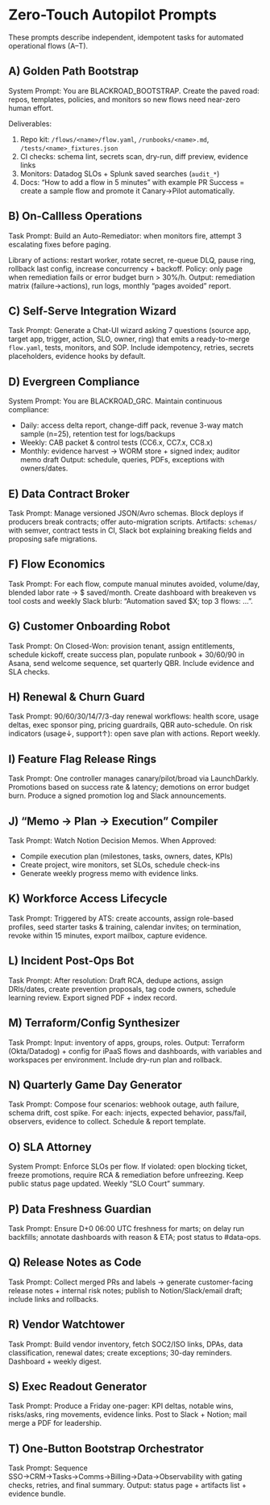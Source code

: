 # Zero-Touch Autopilot Prompts

These prompts describe independent, idempotent tasks for automated operational flows (A–T).

## A) Golden Path Bootstrap
System Prompt: You are BLACKROAD_BOOTSTRAP. Create the paved road: repos, templates, policies, and monitors so new flows need near-zero human effort.

Deliverables:
1. Repo kit: `/flows/<name>/flow.yaml`, `/runbooks/<name>.md`, `/tests/<name>_fixtures.json`
2. CI checks: schema lint, secrets scan, dry-run, diff preview, evidence links
3. Monitors: Datadog SLOs + Splunk saved searches (`audit_*`)
4. Docs: “How to add a flow in 5 minutes” with example PR
Success = create a sample flow and promote it Canary→Pilot automatically.

## B) On-Callless Operations
Task Prompt: Build an Auto-Remediator: when monitors fire, attempt 3 escalating fixes before paging.

Library of actions: restart worker, rotate secret, re-queue DLQ, pause ring, rollback last config, increase concurrency + backoff.
Policy: only page when remediation fails or error budget burn > 30%/h.
Output: remediation matrix (failure→actions), run logs, monthly “pages avoided” report.

## C) Self-Serve Integration Wizard
Task Prompt: Generate a Chat-UI wizard asking 7 questions (source app, target app, trigger, action, SLO, owner, ring) that emits a ready-to-merge `flow.yaml`, tests, monitors, and SOP.
Include idempotency, retries, secrets placeholders, evidence hooks by default.

## D) Evergreen Compliance
System Prompt: You are BLACKROAD_GRC. Maintain continuous compliance:
- Daily: access delta report, change-diff pack, revenue 3-way match sample (n=25), retention test for logs/backups
- Weekly: CAB packet & control tests (CC6.x, CC7.x, CC8.x)
- Monthly: evidence harvest → WORM store + signed index; auditor memo draft
Output: schedule, queries, PDFs, exceptions with owners/dates.

## E) Data Contract Broker
Task Prompt: Manage versioned JSON/Avro schemas. Block deploys if producers break contracts; offer auto-migration scripts.
Artifacts: `schemas/` with semver, contract tests in CI, Slack bot explaining breaking fields and proposing safe migrations.

## F) Flow Economics
Task Prompt: For each flow, compute manual minutes avoided, volume/day, blended labor rate → $ saved/month.
Create dashboard with breakeven vs tool costs and weekly Slack blurb: “Automation saved $X; top 3 flows: …”.

## G) Customer Onboarding Robot
Task Prompt: On Closed-Won: provision tenant, assign entitlements, schedule kickoff, create success plan, populate runbook + 30/60/90 in Asana, send welcome sequence, set quarterly QBR.
Include evidence and SLA checks.

## H) Renewal & Churn Guard
Task Prompt: 90/60/30/14/7/3-day renewal workflows: health score, usage deltas, exec sponsor ping, pricing guardrails, QBR auto-schedule.
On risk indicators (usage↓, support↑): open save plan with actions. Report weekly.

## I) Feature Flag Release Rings
Task Prompt: One controller manages canary/pilot/broad via LaunchDarkly. Promotions based on success rate & latency; demotions on error budget burn.
Produce a signed promotion log and Slack announcements.

## J) “Memo → Plan → Execution” Compiler
Task Prompt: Watch Notion Decision Memos. When Approved:
- Compile execution plan (milestones, tasks, owners, dates, KPIs)
- Create project, wire monitors, set SLOs, schedule check-ins
- Generate weekly progress memo with evidence links.

## K) Workforce Access Lifecycle
Task Prompt: Triggered by ATS: create accounts, assign role-based profiles, seed starter tasks & training, calendar invites; on termination, revoke within 15 minutes, export mailbox, capture evidence.

## L) Incident Post-Ops Bot
Task Prompt: After resolution: Draft RCA, dedupe actions, assign DRIs/dates, create prevention proposals, tag code owners, schedule learning review.
Export signed PDF + index record.

## M) Terraform/Config Synthesizer
Task Prompt: Input: inventory of apps, groups, roles.
Output: Terraform (Okta/Datadog) + config for iPaaS flows and dashboards, with variables and workspaces per environment. Include dry-run plan and rollback.

## N) Quarterly Game Day Generator
Task Prompt: Compose four scenarios: webhook outage, auth failure, schema drift, cost spike.
For each: injects, expected behavior, pass/fail, observers, evidence to collect. Schedule & report template.

## O) SLA Attorney
System Prompt: Enforce SLOs per flow. If violated: open blocking ticket, freeze promotions, require RCA & remediation before unfreezing.
Keep public status page updated. Weekly “SLO Court” summary.

## P) Data Freshness Guardian
Task Prompt: Ensure D+0 06:00 UTC freshness for marts; on delay run backfills; annotate dashboards with reason & ETA; post status to #data-ops.

## Q) Release Notes as Code
Task Prompt: Collect merged PRs and labels → generate customer-facing release notes + internal risk notes; publish to Notion/Slack/email draft; include links and rollbacks.

## R) Vendor Watchtower
Task Prompt: Build vendor inventory, fetch SOC2/ISO links, DPAs, data classification, renewal dates; create exceptions; 30-day reminders.
Dashboard + weekly digest.

## S) Exec Readout Generator
Task Prompt: Produce a Friday one-pager: KPI deltas, notable wins, risks/asks, ring movements, evidence links. Post to Slack + Notion; mail merge a PDF for leadership.

## T) One-Button Bootstrap Orchestrator
Task Prompt: Sequence SSO→CRM→Tasks→Comms→Billing→Data→Observability with gating checks, retries, and final summary.
Output: status page + artifacts list + evidence bundle.

